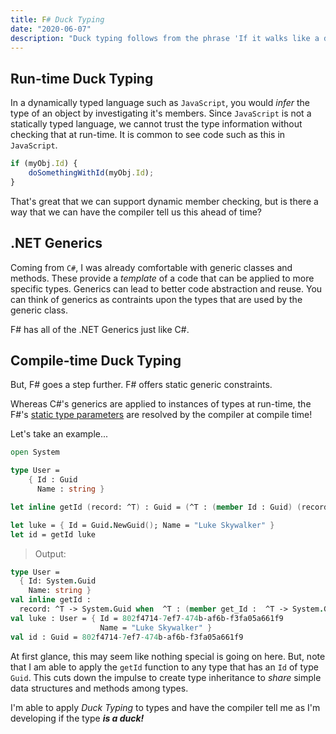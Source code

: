 ```yaml
---
title: F# Duck Typing
date: "2020-06-07"
description: "Duck typing follows from the phrase 'If it walks like a duck and it quacks like a duck, then it must be a duck.'"
---
```


## Run-time Duck Typing

In a dynamically typed language such as `JavaScript`, you would *infer* the type of an object by investigating it's members.  Since `JavaScript` is not a statically typed language, we cannot trust the type information without checking that at run-time.  It is common to see code such as this in `JavaScript`.

```javascript
if (myObj.Id) {
    doSomethingWithId(myObj.Id);
}
```

That's great that we can support dynamic member checking, but is there a way that we can have the compiler tell us this ahead of time?

## .NET Generics

Coming from `C#`, I was already comfortable with generic classes and methods.  These provide a *template* of a code that can be applied to more specific types.  Generics can lead to better code abstraction and reuse.  You can think of generics as contraints upon the types that are used by the generic class.  

F# has all of the .NET Generics just like C#.

## Compile-time Duck Typing

But, F# goes a step further.  F# offers static generic constraints.  

Whereas C#'s generics are applied to instances of types at run-time, the F#'s [static type parameters](https://docs.microsoft.com/en-us/dotnet/fsharp/language-reference/generics/statically-resolved-type-parameters) are resolved by the compiler at compile time!

Let's take an example...

```fsharp
open System

type User =
    { Id : Guid
      Name : string }

let inline getId (record: ^T) : Guid = (^T : (member Id : Guid) (record))

let luke = { Id = Guid.NewGuid(); Name = "Luke Skywalker" }
let id = getId luke
```

> Output:

```fsharp
type User =
  { Id: System.Guid
    Name: string }
val inline getId :
  record: ^T -> System.Guid when  ^T : (member get_Id :  ^T -> System.Guid)
val luke : User = { Id = 802f4714-7ef7-474b-af6b-f3fa05a661f9
                    Name = "Luke Skywalker" }
val id : Guid = 802f4714-7ef7-474b-af6b-f3fa05a661f9
```

At first glance, this may seem like nothing special is going on here.  But, note that I am able to apply the `getId` function to any type that has an `Id` of type `Guid`.  This cuts down the impulse to create type inheritance to *share* simple data structures and methods among types. 

I'm able to apply *Duck Typing* to types and have the compiler tell me as I'm developing if the type ***is a duck!***


